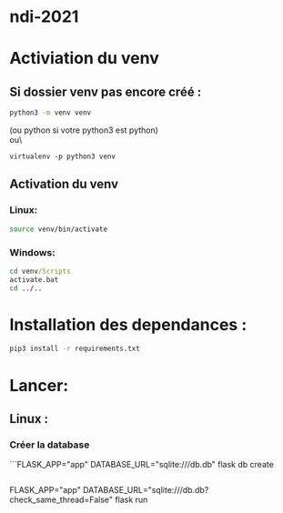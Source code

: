 # ndi-2021


# Activiation du venv
## Si dossier venv pas encore créé :
```bash
python3 -m venv venv
```
(ou python si votre python3 est python)\
ou\
```
virtualenv -p python3 venv
```

## Activation du venv
### Linux:
```bash
source venv/bin/activate
```
### Windows:
```cmd
cd venv/Scripts
activate.bat
cd ../..
```

# Installation des dependances :
```bash
pip3 install -r requirements.txt
```

# Lancer:
## Linux :
### Créer la database
``̀ 
FLASK_APP="app" DATABASE_URL="sqlite:///db.db" flask db create
```

```
FLASK_APP="app" DATABASE_URL="sqlite:///db.db?check_same_thread=False" flask run
```
